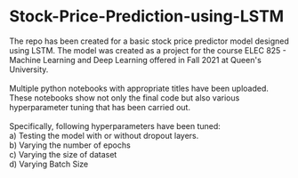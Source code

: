 # Stock-Price-Prediction-using-LSTM
The repo has been created for a basic stock price predictor model designed using LSTM. 
The model was created as a project for the course ELEC 825 - Machine Learning and Deep Learning offered in Fall 2021 at Queen's University.
<br /><br />
Multiple python notebooks with appropriate titles have been uploaded. These notebooks show not only the final code but also various hyperparameter tuning that has been carried out. <br /><br />
Specifically, following hyperparameters have been tuned:
<br />
a) Testing the model with or without dropout layers. <br />
b) Varying the number of epochs <br />
c) Varying the size of dataset <br />
d) Varying Batch Size
